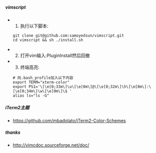##### vimscript
- 1. 执行以下脚本:
  ``` shell
  git clone git@github.com:samoyedsun/vimscript.git
  cd vimscript && sh ./install.sh
  ```
- 2. 打开vim输入:PluginInstall然后回撤

- 3. 终端高亮:
  ``` shell
  # 向.bash_profile加入以下内容
  export TERM="xterm-color"
  export PS1='\[\e[0;33m\]\u\[\e[0m\]@\[\e[0;32m\]\h\[\e[0m\]:\[\e[0;34m\]\w\[\e[0m\]\$ '
  alias ls="ls -G"
  ```
##### iTerm2主题
- https://github.com/mbadolato/iTerm2-Color-Schemes

##### thanks
- http://vimcdoc.sourceforge.net/doc/
